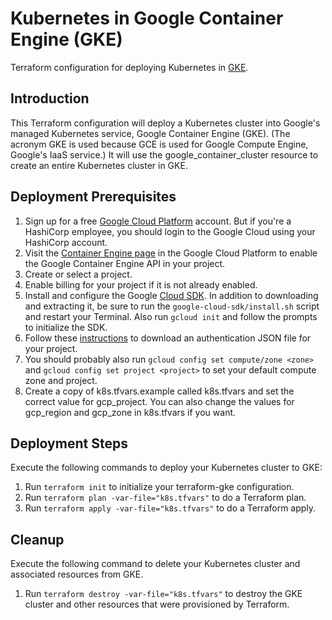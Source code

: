 # Kubernetes in Google Container Engine (GKE)
Terraform configuration for deploying Kubernetes in [GKE](https://cloud.google.com/container-engine/).

## Introduction
This Terraform configuration will deploy a Kubernetes cluster into Google's managed Kubernetes service, Google Container Engine (GKE). (The acronym GKE is used because GCE is used for Google Compute Engine, Google's IaaS service.) It will use the google_container_cluster resource to create an entire Kubernetes cluster in GKE.

## Deployment Prerequisites

1. Sign up for a free [Google Cloud Platform](https://cloud.google.com) account. But if you're a HashiCorp employee, you should login to the Google Cloud using your HashiCorp account.
1. Visit the [Container Engine page](https://console.cloud.google.com/projectselector/kubernetes?_ga=2.262292879.-2027610234.1509054055) in the Google Cloud Platform to enable the Google Container Engine API in your project.
1. Create or select a project.
1. Enable billing for your project if it is not already enabled.
1. Install and configure the Google [Cloud SDK](https://cloud.google.com/sdk). In addition to downloading and extracting it, be sure to run the `google-cloud-sdk/install.sh` script and restart your Terminal. Also run `gcloud init` and follow the prompts to initialize the SDK.
1. Follow these [instructions](https://www.terraform.io/docs/providers/google/index.html#authentication-json-file) to download an authentication JSON file for your project.
1. You should probably also run `gcloud config set compute/zone <zone>` and `gcloud config set project <project>` to set your default compute zone and project.
1. Create a copy of k8s.tfvars.example called k8s.tfvars and set the correct value for gcp_project.  You can also change the values for gcp_region and gcp_zone in k8s.tfvars if you want.


## Deployment Steps
Execute the following commands to deploy your Kubernetes cluster to GKE:

1. Run `terraform init` to initialize your terraform-gke configuration.
1. Run `terraform plan -var-file="k8s.tfvars"` to do a Terraform plan.
1. Run `terraform apply -var-file="k8s.tfvars"` to do a Terraform apply.

## Cleanup
Execute the following command to delete your Kubernetes cluster and associated resources from GKE.

1. Run `terraform destroy -var-file="k8s.tfvars"` to destroy the GKE cluster and other resources that were provisioned by Terraform.
